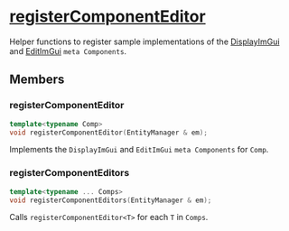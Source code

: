 # [registerComponentEditor](registerComponentEditor.hpp)

Helper functions to register sample implementations of the [DisplayImGui](../components/meta/DisplayImGui.md) and [EditImGui](../components/meta/EditImGui.md) `meta Components`.

## Members

### registerComponentEditor

```cpp
template<typename Comp>
void registerComponentEditor(EntityManager & em);
```

Implements the `DisplayImGui` and `EditImGui` `meta Components` for `Comp`.

### registerComponentEditors

```cpp
template<typename ... Comps>
void registerComponentEditors(EntityManager & em);
```

Calls `registerComponentEditor<T>` for each `T` in `Comps`.
